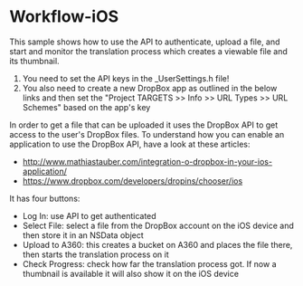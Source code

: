 Workflow-iOS
============

This sample shows how to use the API to authenticate, upload a file, and start and monitor the translation process which creates a viewable file and its thumbnail.

1) You need to set the API keys in the _UserSettings.h file!
2) You also need to create a new DropBox app as outlined in the below links and then set the 
"Project TARGETS >> Info >> URL Types >> URL Schemes" based on the app's key  

In order to get a file that can be uploaded it uses the DropBox API to get access to the user's DropBox files. To understand how you can enable an application to use the DropBox API, have a look at these articles:
 - http://www.mathiastauber.com/integration-o-dropbox-in-your-ios-application/
 - https://www.dropbox.com/developers/dropins/chooser/ios

It has four buttons:
- Log In: use API to get authenticated
- Select File: select a file from the DropBox account on the iOS device and then store it in an NSData object
- Upload to A360: this creates a bucket on A360 and places the file there, then starts the translation process on it
- Check Progress: check how far the translation process got. If now a thumbnail is available it will also show it on the iOS device




